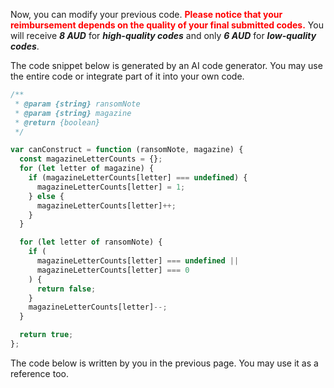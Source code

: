 Now, you can modify your previous code.  <span style="color: red;">**Please notice that your reimbursement depends on the quality of your final submitted codes.**</span> You will receive ***8 AUD*** for ***high-quality codes*** and only ***6 AUD*** for ***low-quality codes***. 



The code snippet below is generated by an AI code generator. You may use the entire code or integrate part of it into your own code. 

```javascript
/**
 * @param {string} ransomNote
 * @param {string} magazine
 * @return {boolean}
 */

var canConstruct = function (ransomNote, magazine) {
  const magazineLetterCounts = {};
  for (let letter of magazine) {
    if (magazineLetterCounts[letter] === undefined) {
      magazineLetterCounts[letter] = 1;
    } else {
      magazineLetterCounts[letter]++;
    }
  }

  for (let letter of ransomNote) {
    if (
      magazineLetterCounts[letter] === undefined ||
      magazineLetterCounts[letter] === 0
    ) {
      return false;
    }
    magazineLetterCounts[letter]--;
  }

  return true;
};
```

The code below is written by you in the previous page. You may use it as a reference too. 